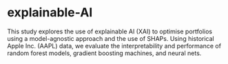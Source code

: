 # explainable-AI
This study explores the use of explainable AI (XAI) to optimise portfolios using a model-agnostic approach and the use of SHAPs. Using historical Apple Inc. (AAPL) data, we evaluate the interpretability and performance of random forest models, gradient boosting machines, and neural nets. 
